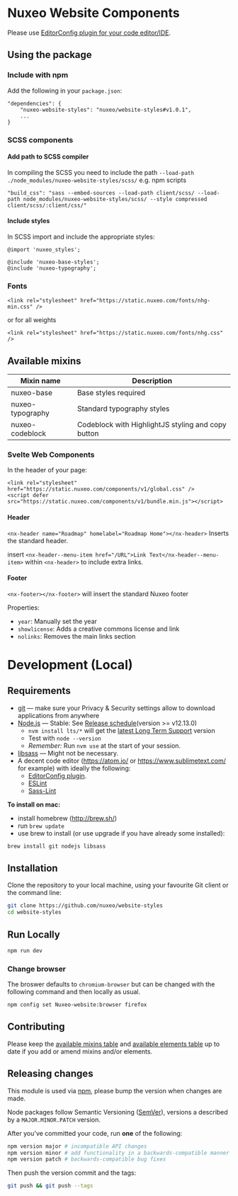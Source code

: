 # Nuxeo Website Components

Please use [EditorConfig plugin for your code editor/IDE](http://editorconfig.org/#download).

## Using the package

### Include with npm

Add the following in your `package.json`:

```
"dependencies": {
    "nuxeo-website-styles": "nuxeo/website-styles#v1.0.1",
    ...
}
```

### SCSS components

#### Add path to SCSS compiler

In compiling the SCSS you need to include the path `--load-path ./node_modules/nuxeo-website-styles/scss/`
e.g. npm scripts

```
"build_css": "sass --embed-sources --load-path client/scss/ --load-path node_modules/nuxeo-website-styles/scss/ --style compressed client/scss/:client/css/"
```

#### Include styles

In SCSS import and include the appropriate styles:

```
@import 'nuxeo_styles';

@include 'nuxeo-base-styles';
@include 'nuxeo-typography';
```

### Fonts

```
<link rel="stylesheet" href="https://static.nuxeo.com/fonts/nhg-min.css" />
```

or for all weights

```
<link rel="stylesheet" href="https://static.nuxeo.com/fonts/nhg.css" />
```

## Available mixins

| Mixin name       | Description                                        |
| ---------------- | -------------------------------------------------- |
| nuxeo-base       | Base styles required                               |
| nuxeo-typography | Standard typography styles                         |
| nuxeo-codeblock  | Codeblock with HighlightJS styling and copy button |

### Svelte Web Components

In the header of your page:

```
<link rel="stylesheet" href="https://static.nuxeo.com/components/v1/global.css" />
<script defer src="https://static.nuxeo.com/components/v1/bundle.min.js"></script>
```

#### Header

`<nx-header name="Roadmap" homelabel="Roadmap Home"></nx-header>` Inserts the standard header.

insert `<nx-header--menu-item href="/URL">Link Text</nx-header--menu-item>` within `<nx-header>` to include extra links.

#### Footer

`<nx-footer></nx-footer>` will insert the standard Nuxeo footer

Properties:

- `year`: Manually set the year
- `showlicense`: Adds a creative commons license and link
- `nolinks`: Removes the main links section

# Development (Local)

## Requirements

- [git](https://git-scm.com/) &mdash; make sure your Privacy & Security settings allow to download applications from anywhere
- [Node.js](https://github.com/creationix/nvm#install-script) &mdash; Stable: See [Release schedule](https://github.com/nodejs/LTS#lts_schedule)(version >= v12.13.0)
  - `nvm install lts/*` will get the [latest Long Term Support](https://github.com/nodejs/LTS#lts-schedule1) version
  - Test with `node --version`
  - _Remember:_ Run `nvm use` at the start of your session.
- [libsass](http://sass-lang.com/libsass) &mdash; Might not be necessary.
- A decent code editor (https://atom.io/ or https://www.sublimetext.com/ for example) with ideally the following:
  - [EditorConfig plugin](http://editorconfig.org/#download).
  - [ESLint](https://atom.io/packages/linter-eslint)
  - [Sass-Lint](https://atom.io/packages/linter-sass-lint)

**To install on mac:**

- install homebrew (http://brew.sh/)
- run `brew update`
- use brew to install (or use upgrade if you have already some installed):

```bash
brew install git nodejs libsass
```

## Installation

Clone the repository to your local machine, using your favourite Git client or the command line:

```bash
git clone https://github.com/nuxeo/website-styles
cd website-styles
```

## Run Locally

```bash
npm run dev
```

### Change browser

The broswer defaults to `chromium-browser` but can be changed with the following command and then locally as usual.

```bash
npm config set Nuxeo-website:browser firefox
```

## Contributing

Please keep the [available mixins table](#available-mixins) and [available elements table](#available-elements) up to date if you add or amend mixins and/or elements.

## Releasing changes

This module is used via [npm](https://www.npmjs.com/), please bump the version when changes are made.

Node packages follow Semantic Versioning ([SemVer](http://semver.org/)), versions a described by a `MAJOR.MINOR.PATCH` version.

After you've committed your code, run **one** of the following:

```bash
npm version major # incompatible API changes
npm version minor # add functionality in a backwards-compatible manner
npm version patch # backwards-compatible bug fixes
```

Then push the version commit and the tags:

```bash
git push && git push --tags
```
